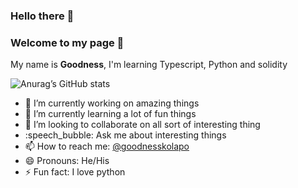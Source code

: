 ### Hello there :wave:
### Welcome to my page 🤗

My name is **Goodness**, I'm learning Typescript, Python and solidity

![Anurag’s GitHub stats](https://github-readme-stats.vercel.app/api?username=goodness5&show_icons=true&theme=radical)

- :telescope: I’m currently working on amazing things
- :seedling: I’m currently learning a lot of fun things
- :dancers: I’m looking to collaborate on all sort of interesting thing
- :speech_bubble: Ask me about interesting things
- :mailbox: How to reach me: [@goodnesskolapo](https://twitter.com/goodnesskolapo)
- :smile: Pronouns: He/His
- :zap: Fun fact: I love python

